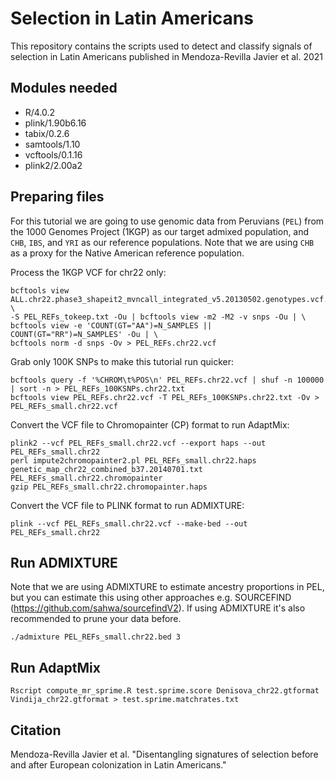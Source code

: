 # Selection in Latin Americans
This repository contains the scripts used to detect and classify signals of selection in Latin Americans published in Mendoza-Revilla Javier et al. 2021

## Modules needed
* R/4.0.2
* plink/1.90b6.16
* tabix/0.2.6
* samtools/1.10
* vcftools/0.1.16
* plink2/2.00a2

## Preparing files

For this tutorial we are going to use genomic data from Peruvians (`PEL`) from the 1000 Genomes Project (1KGP) as our target admixed population, and `CHB`, `IBS`, and `YRI` as our reference populations. Note that we are using `CHB` as a proxy for the Native American reference population.

Process the 1KGP VCF for chr22 only:

```
bcftools view ALL.chr22.phase3_shapeit2_mvncall_integrated_v5.20130502.genotypes.vcf.gz \
-S PEL_REFs_tokeep.txt -Ou | bcftools view -m2 -M2 -v snps -Ou | \
bcftools view -e 'COUNT(GT="AA")=N_SAMPLES || COUNT(GT="RR")=N_SAMPLES' -Ou | \
bcftools norm -d snps -Ov > PEL_REFs.chr22.vcf
```

Grab only 100K SNPs to make this tutorial run quicker:

```
bcftools query -f '%CHROM\t%POS\n' PEL_REFs.chr22.vcf | shuf -n 100000 | sort -n > PEL_REFs_100KSNPs.chr22.txt
bcftools view PEL_REFs.chr22.vcf -T PEL_REFs_100KSNPs.chr22.txt -Ov > PEL_REFs_small.chr22.vcf
```

Convert the VCF file to Chromopainter (CP) format to run AdaptMix:

```
plink2 --vcf PEL_REFs_small.chr22.vcf --export haps --out PEL_REFs_small.chr22
perl impute2chromopainter2.pl PEL_REFs_small.chr22.haps genetic_map_chr22_combined_b37.20140701.txt PEL_REFs_small.chr22.chromopainter
gzip PEL_REFs_small.chr22.chromopainter.haps
```

Convert the VCF file to PLINK format to run ADMIXTURE:

```
plink --vcf PEL_REFs_small.chr22.vcf --make-bed --out PEL_REFs_small.chr22
```

## Run ADMIXTURE 
Note that we are using ADMIXTURE to estimate ancestry proportions in PEL, but you can estimate this using other approaches e.g. SOURCEFIND (https://github.com/sahwa/sourcefindV2). If using ADMIXTURE it's also recommended to prune your data before.

```
./admixture PEL_REFs_small.chr22.bed 3
```

## Run AdaptMix

```
Rscript compute_mr_sprime.R test.sprime.score Denisova_chr22.gtformat Vindija_chr22.gtformat > test.sprime.matchrates.txt
```

## Citation
Mendoza-Revilla Javier et al. "Disentangling signatures of selection before and after European colonization in Latin Americans." 
